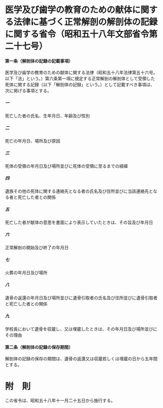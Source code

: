 # 医学及び歯学の教育のための献体に関する法律に基づく正常解剖の解剖体の記録に関する省令（昭和五十八年文部省令第二十七号）
#### 第一条（解剖体の記録の記載事項）
医学及び歯学の教育のための献体に関する法律（昭和五十八年法律第五十六号。以下「法」という。）第六条第一項に規定する正常解剖の解剖体として受領した死体に関する記録（以下「解剖体の記録」という。）として記載すべき事項は、次に掲げる事項とする。
##### 一
死亡した者の氏名、生年月日、年齢及び性別
##### 二
死亡の年月日、場所及び原因
##### 三
死体の受領の年月日及び場所並びに死体の受領に至るまでの経緯
##### 四
遺族その他の死体に関する連絡先となる者の氏名及び住所並びに当該連絡先となる者と死亡した者との関係
##### 五
死亡した者が献体の意思を書面により表示していたときは、その旨及び年月日
##### 六
正常解剖の開始及び終了の年月日
##### 七
火葬の年月日及び場所
##### 八
遺骨の返還の年月日及び場所並びに遺骨引取者の氏名及び住所並びに遺骨引取者と死亡した者との関係
##### 九
学校長において遺骨を収蔵し、又は埋蔵したときは、その年月日及び場所並びにその理由
#### 第二条（解剖体の記録の保存期間）
解剖体の記録の保存の期間は、遺骨の返還又は収蔵若しくは埋蔵の日から五年間とする。
# 附　則
この省令は、昭和五十八年十一月二十五日から施行する。
